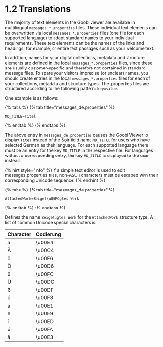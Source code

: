 # 1.2 Translations

The majority of text elements in the Goobi viewer are available in multilingual `messages_*.properties` files. These individual text elements can be overwritten via local `messages_*.properties` files (one file for each supported language) to adapt standard names to your individual requirements. These text elements can be the names of the links and headings, for example, or entire text passages such as your welcome text.&#x20;

In addition, names for your digital collections, metadata and structure elements are defined in the local `messages_*.properties` files, since these are usually customer-specific and therefore not contained in standard message files. To spare your visitors imprecise (or unclear) names, you should create entries in the local `messages_*.properties` files for each of your collections, metadata and structure types. The .properties files are structured according to the following pattern: `key=value`.

One example is as follows:

{% tabs %}
{% tab title="messages_de.properties" %}
```
MD_TITLE=Titel
```
{% endtab %}
{% endtabs %}

The above entry in `messages_de.properties` causes the Goobi Viewer to display `Titel` instead of the Solr field name `MD_TITLE` for users who have selected German as their language. For each supported language there must be an entry for the key `MD_TITLE` in the respective file. For languages without a corresponding entry, the key `MD_TITLE` is displayed to the user instead.

{% hint style="info" %}
If a simple text editor is used to edit messages.properties files, non-ASCII characters must be escaped with their corresponding Unicode sequence:
{% endhint %}

{% tabs %}
{% tab title="messages_de.properties" %}
```
AttachedWork=Beigef\u00FCgtes Werk
```
{% endtab %}
{% endtabs %}

Defines the name `Beigefügtes Werk` for the `AttachedWork` structure type. A list of common Unicode special characters is:

| Character | Codierung |
| --------- | --------- |
| ä         | \u00E4    |
| Ä         | \u00C4    |
| ö         | \u00F6    |
| Ö         | \u00D6    |
| ü         | \u00FC    |
| Ü         | \u00DC    |
| ß         | \u00DF    |
| ó         | \u00F3    |
| á         | \u00E1    |
| é         | \u00E9    |
| í         | \u00ED    |
| ú         | \u00FA    |
| ã         | \u00E3    |
